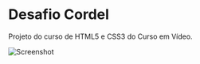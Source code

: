 # Desafio Cordel
Projeto do curso de HTML5 e CSS3 do Curso em Vídeo.

![Screenshot](screenshot.png)
